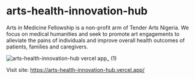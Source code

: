 # arts-health-innovation-hub
Arts in Medicine Fellowship is a non-profit arm of Tender Arts Nigeria. We focus on medical humanities and seek to promote art engagements to alleviate the pains of individuals and improve overall health outcomes of patients, families and caregivers.

![arts-health-innovation-hub vercel app_ (1)](https://user-images.githubusercontent.com/88254313/192776658-b1350eca-469d-48ee-be8a-26da2cf18009.png)


Visit site:
https://arts-health-innovation-hub.vercel.app/
